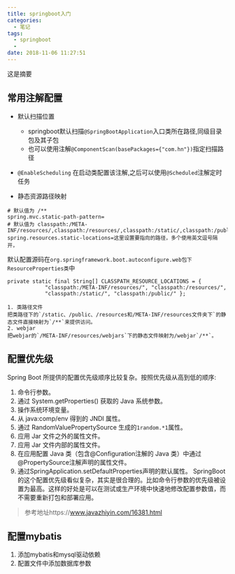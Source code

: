 ```yaml
---
title: springboot入门
categories:
  - 笔记
tags:
  - springboot 
  -
date: 2018-11-06 11:27:51
---
```

 这是摘要
 <!-- more -->



## 常用注解配置
* 默认扫描位置
  * springboot默认扫描`@SpringBootApplication`入口类所在路径,同级目录包及其子包
  * 也可以使用注解`@ComponentScan(basePackages={"com.hn"})`指定扫描路径

* `@EnableScheduling`
在启动类配置该注解,之后可以使用`@Scheduled`注解定时任务

* 静态资源路径映射
```
# 默认值为 /**
spring.mvc.static-path-pattern=
# 默认值为 classpath:/META-INF/resources/,classpath:/resources/,classpath:/static/,classpath:/public/ 
spring.resources.static-locations=这里设置要指向的路径，多个使用英文逗号隔开，
```
默认配置源码在`org.springframework.boot.autoconfigure.web包下ResourceProperties类`中
```
private static final String[] CLASSPATH_RESOURCE_LOCATIONS = {
            "classpath:/META-INF/resources/", "classpath:/resources/",
            "classpath:/static/", "classpath:/public/" };
```
	1. 类路径文件 
	把类路径下的`/static、/public、/resources和/META-INF/resources文件夹下`的静态文件直接映射为`/**`来提供访问。 
	2. webjar 
	把webjar的`/META-INF/resources/webjars`下的静态文件映射为/webjar`/**`。 




## 配置优先级
Spring Boot 所提供的配置优先级顺序比较复杂。按照优先级从高到低的顺序:
1. 命令行参数。
2. 通过 System.getProperties() 获取的 Java 系统参数。
3. 操作系统环境变量。
4. 从 java:comp/env 得到的 JNDI 属性。
5. 通过 RandomValuePropertySource 生成的`1random.*1`属性。
6. 应用 Jar 文件之外的属性文件。
7. 应用 Jar 文件内部的属性文件。
8. 在应用配置 Java 类（包含@Configuration注解的 Java 类）中通过@PropertySource注解声明的属性文件。
9. 通过SpringApplication.setDefaultProperties声明的默认属性。
SpringBoot的这个配置优先级看似复杂，其实是很合理的。比如命令行参数的优先级被设置为最高。这样的好处是可以在测试或生产环境中快速地修改配置参数值，而不需要重新打包和部署应用。


> 参考地址https://www.javazhiyin.com/16381.html

## 配置mybatis
  1. 添加mybatis和mysql驱动依赖
  2. 配置文件中添加数据库参数